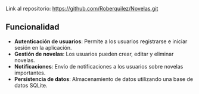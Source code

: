 Link al repositorio: https://github.com/Roberquilez/Novelas.git


## Funcionalidad

- **Autenticación de usuarios**: Permite a los usuarios registrarse e iniciar sesión en la aplicación.
- **Gestión de novelas**: Los usuarios pueden crear, editar y eliminar novelas.
- **Notificaciones**: Envío de notificaciones a los usuarios sobre novelas importantes.
- **Persistencia de datos**: Almacenamiento de datos utilizando una base de datos SQLite.

